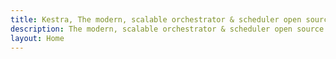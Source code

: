 ```yaml
---
title: Kestra, The modern, scalable orchestrator & scheduler open source platform
description: The modern, scalable orchestrator & scheduler open source platform
layout: Home
---
```

